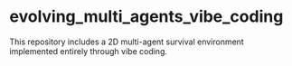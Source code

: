 # evolving_multi_agents_vibe_coding
This repository includes a 2D multi-agent survival environment implemented entirely through vibe coding.
